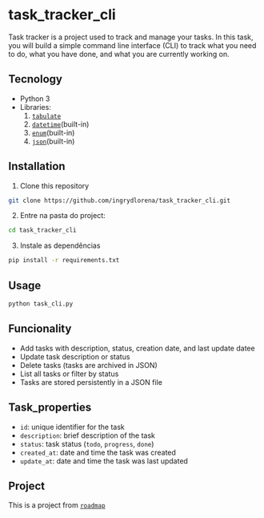 # task_tracker_cli
Task tracker is a project used to track and manage your tasks. In this task, you will build a simple command line interface (CLI) to track what you need to do, what you have done, and what you are currently working on.

## Tecnology
- Python 3
- Libraries:
    1. [`tabulate`](https://pypi.org/project/tabulate/)
    2. [`datetime`](https://docs.python.org/3/library/datetime.html)(built-in)
    3. [`enum`](https://docs.python.org/3/library/enum.html)(built-in)
    4. [`json`](https://docs.python.org/3/library/json.html)(built-in)

## Installation
1. Clone this repository
```bash
git clone https://github.com/ingrydlorena/task_tracker_cli.git
```
2. Entre na pasta do project:
```bash
cd task_tracker_cli
```
3. Instale as dependências
```bash
pip install -r requirements.txt
```
## Usage
```bash
python task_cli.py
```
## Funcionality
-  Add tasks with description, status, creation date, and last update datee
-  Update task description or status
-  Delete tasks (tasks are archived in JSON)
-  List all tasks or filter by status
-  Tasks are stored persistently in a JSON file

## Task_properties
- `id`: unique identifier for the task
- `description`: brief description of the task
- `status`: task status (`todo`, `progress`, `done`)
- `created_at`: date and time the task was created
- `update_at`: date and time the task was last updated

## Project
This is a project from [``roadmap``](https://roadmap.sh/)
